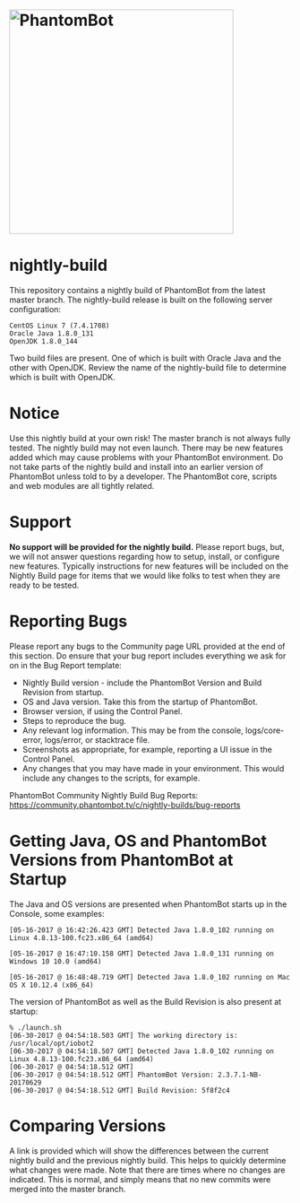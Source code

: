 # <img alt="PhantomBot" src="https://phantombot.tv/img/new-logo-dark-v2.png" width="400px"/>

# nightly-build
This repository contains a nightly build of PhantomBot from the latest master branch.  The nightly-build release is built on the following server configuration:

    CentOS Linux 7 (7.4.1708)
    Oracle Java 1.8.0_131
    OpenJDK 1.8.0_144
    
Two build files are present.  One of which is built with Oracle Java and the other with OpenJDK.  Review the name of the nightly-build file to determine which is built with OpenJDK.

# Notice
Use this nightly build at your own risk!  The master branch is not always fully tested.  The nightly build may not even launch.  There may be new features added which may cause problems with your PhantomBot environment.  Do not take parts of the nightly build and install into an earlier version of PhantomBot unless told to by a developer.  The PhantomBot core, scripts and web modules are all tightly related.

# Support
**No support will be provided for the nightly build.**  Please report bugs, but, we will not answer questions regarding how to setup, install, or configure new features.  Typically instructions for new features will be included on the Nightly Build page for items that we would like folks to test when they are ready to be tested.

# Reporting Bugs
Please report any bugs to the Community page URL provided at the end of this section. Do ensure that your bug report includes everything we ask for on in the Bug Report template:

* Nightly Build version - include the PhantomBot Version and Build Revision from startup.
* OS and Java version.  Take this from the startup of PhantomBot.
* Browser version, if using the Control Panel.
* Steps to reproduce the bug.
* Any relevant log information.  This may be from the console, logs/core-error, logs/error, or stacktrace file.
* Screenshots as appropriate, for example, reporting a UI issue in the Control Panel.
* Any changes that you may have made in your environment.  This would include any changes to the scripts, for example.

PhantomBot Community Nightly Build Bug Reports:       
https://community.phantombot.tv/c/nightly-builds/bug-reports

# Getting Java, OS and PhantomBot Versions from PhantomBot at Startup
The Java and OS versions are presented when PhantomBot starts up in the Console, some examples:
```
[05-16-2017 @ 16:42:26.423 GMT] Detected Java 1.8.0_102 running on Linux 4.8.13-100.fc23.x86_64 (amd64)

[05-16-2017 @ 16:47:10.158 GMT] Detected Java 1.8.0_131 running on Windows 10 10.0 (amd64)

[05-16-2017 @ 16:48:48.719 GMT] Detected Java 1.8.0_102 running on Mac OS X 10.12.4 (x86_64)
```

The version of PhantomBot as well as the Build Revision is also present at startup:
```
% ./launch.sh 
[06-30-2017 @ 04:54:18.503 GMT] The working directory is: /usr/local/opt/iobot2
[06-30-2017 @ 04:54:18.507 GMT] Detected Java 1.8.0_102 running on Linux 4.8.13-100.fc23.x86_64 (amd64)
[06-30-2017 @ 04:54:18.512 GMT] 
[06-30-2017 @ 04:54:18.512 GMT] PhantomBot Version: 2.3.7.1-NB-20170629
[06-30-2017 @ 04:54:18.512 GMT] Build Revision: 5f8f2c4
```

# Comparing Versions
A link is provided which will show the differences between the current nightly build and the previous nightly build.  This helps to quickly determine what changes were made.  Note that there are times where no changes are indicated.  This is normal, and simply means that no new commits were merged into the master branch.
